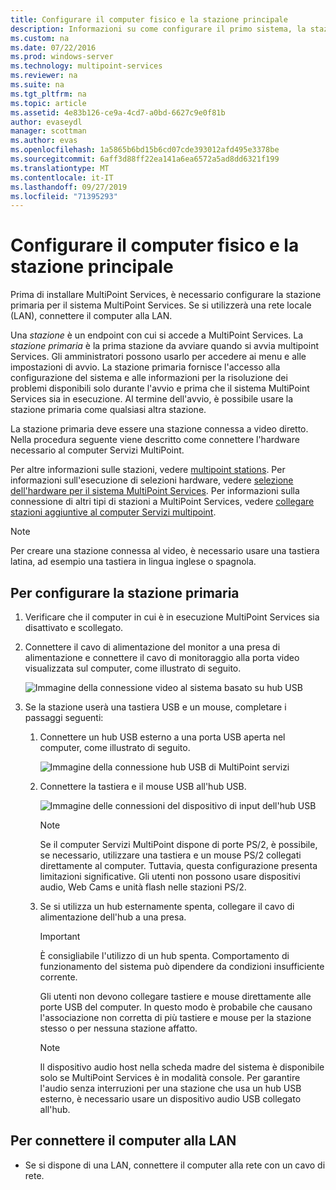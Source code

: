 ```yaml
---
title: Configurare il computer fisico e la stazione principale
description: Informazioni su come configurare il primo sistema, la stazione primaria, in MultiPoint Services
ms.custom: na
ms.date: 07/22/2016
ms.prod: windows-server
ms.technology: multipoint-services
ms.reviewer: na
ms.suite: na
ms.tgt_pltfrm: na
ms.topic: article
ms.assetid: 4e83b126-ce9a-4cd7-a0bd-6627c9e0f81b
author: evaseydl
manager: scottman
ms.author: evas
ms.openlocfilehash: 1a5865b6bd15b6cd07cde393012afd495e3378be
ms.sourcegitcommit: 6aff3d88ff22ea141a6ea6572a5ad8dd6321f199
ms.translationtype: MT
ms.contentlocale: it-IT
ms.lasthandoff: 09/27/2019
ms.locfileid: "71395293"
---
```

# <a name="set-up-the-physical-computer-and-primary-station"></a>Configurare il computer fisico e la stazione principale
Prima di installare MultiPoint Services, è necessario configurare la stazione primaria per il sistema MultiPoint Services. Se si utilizzerà una rete locale (LAN), connettere il computer alla LAN.  
  
Una *stazione* è un endpoint con cui si accede a MultiPoint Services. La *stazione primaria* è la prima stazione da avviare quando si avvia multipoint Services. Gli amministratori possono usarlo per accedere ai menu e alle impostazioni di avvio. La stazione primaria fornisce l'accesso alla configurazione del sistema e alle informazioni per la risoluzione dei problemi disponibili solo durante l'avvio e prima che il sistema MultiPoint Services sia in esecuzione. Al termine dell'avvio, è possibile usare la stazione primaria come qualsiasi altra stazione.  
  
La stazione primaria deve essere una stazione connessa a video diretto. Nella procedura seguente viene descritto come connettere l'hardware necessario al computer Servizi MultiPoint.  
  
Per altre informazioni sulle stazioni, vedere [multipoint stations](multipoint-services-stations.md). Per informazioni sull'esecuzione di selezioni hardware, vedere [selezione dell'hardware per il sistema MultiPoint Services](Selecting-Hardware-for-Your-MultiPoint-services-System.md). Per informazioni sulla connessione di altri tipi di stazioni a MultiPoint Services, vedere [collegare stazioni aggiuntive al computer Servizi multipoint](Attach-additional-stations-to-your-MultiPoint-services-computer.md).  
  
> [!NOTE]  
> Per creare una stazione connessa al video, è necessario usare una tastiera latina, ad esempio una tastiera in lingua inglese o spagnola.  
  
## <a name="to-set-up-your-primary-station"></a>Per configurare la stazione primaria  
  
1.  Verificare che il computer in cui è in esecuzione MultiPoint Services sia disattivato e scollegato.  
  
2.  Connettere il cavo di alimentazione del monitor a una presa di alimentazione e connettere il cavo di monitoraggio alla porta video visualizzata sul computer, come illustrato di seguito.  
  
    ![Immagine della connessione video al sistema basato su hub USB](./media/WMSVideoConnection.gif)  
  
3.  Se la stazione userà una tastiera USB e un mouse, completare i passaggi seguenti:  
  
    1.  Connettere un hub USB esterno a una porta USB aperta nel computer, come illustrato di seguito.  
  
        ![Immagine della connessione hub USB di MultiPoint servizi](./media/WMSUSBHubConnection.gif)  
  
    2.  Connettere la tastiera e il mouse USB all'hub USB.  
  
        ![Immagine delle connessioni del dispositivo di input dell'hub USB](./media/WMSUSBDeviceConnection.gif)  
  
        > [!NOTE]  
        > Se il computer Servizi MultiPoint dispone di porte PS/2, è possibile, se necessario, utilizzare una tastiera e un mouse PS/2 collegati direttamente al computer. Tuttavia, questa configurazione presenta limitazioni significative. Gli utenti non possono usare dispositivi audio, Web Cams e unità flash nelle stazioni PS/2.  
  
    3.  Se si utilizza un hub esternamente spenta, collegare il cavo di alimentazione dell'hub a una presa.  
  
        > [!IMPORTANT]  
        > È consigliabile l'utilizzo di un hub spenta. Comportamento di funzionamento del sistema può dipendere da condizioni insufficiente corrente.  
        >   
        > Gli utenti non devono collegare tastiere e mouse direttamente alle porte USB del computer. In questo modo è probabile che causano l'associazione non corretta di più tastiere e mouse per la stazione stesso o per nessuna stazione affatto.  
  
        > [!NOTE]  
        > Il dispositivo audio host nella scheda madre del sistema è disponibile solo se MultiPoint Services è in modalità console. Per garantire l'audio senza interruzioni per una stazione che usa un hub USB esterno, è necessario usare un dispositivo audio USB collegato all'hub.  
  
## <a name="to-connect-the-computer-to-the-lan"></a>Per connettere il computer alla LAN  
  
-   Se si dispone di una LAN, connettere il computer alla rete con un cavo di rete.